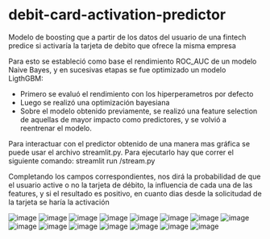 # debit-card-activation-predictor
Modelo de boosting que a partir de los datos del usuario de una fintech predice si activaría la tarjeta de debito que ofrece la misma empresa

Para esto se estableció como base el rendimiento ROC_AUC de un modelo Naive Bayes, y en sucesivas etapas se fue optimizado un modelo LigthGBM:
- Primero se evaluó el rendimiento con los hiperperametros por defecto
- Luego se realizó una optimización bayesiana
- Sobre el modelo obtenido previamente, se realizó una feature selection de aquellas de mayor impacto como predictores, y se volvió a reentrenar el modelo.

Para interactuar con el predictor obtenido de una manera mas gráfica se puede usar el archivo streamlit.py. Para ejecutarlo hay que correr el siguiente comando:
streamlit run <path>/stream.py

Completando los campos correspondientes, nos dirá la probabilidad de que el usuario active o no la tarjeta de débito, la influencia de cada una de las features, y si el resultado es positivo, en cuanto dias desde la solicitudad de la tarjeta se haría la activación

![image](https://user-images.githubusercontent.com/77274340/154402920-4ea47d7b-b111-424a-bbaa-6b6f0c5bf4c8.png)
![image](https://user-images.githubusercontent.com/77274340/154402930-430c7d5e-c090-41db-9f2b-acac59785aa8.png)
![image](https://user-images.githubusercontent.com/77274340/154402963-184ab97d-b7e8-4a39-92c6-0bcb98f8b9ab.png)
![image](https://user-images.githubusercontent.com/77274340/154402977-afe44b8b-8ff8-49bf-adea-aded468fcafc.png)
![image](https://user-images.githubusercontent.com/77274340/154403009-ca001df2-ad93-48a3-9b52-82f1e332854a.png)
![image](https://user-images.githubusercontent.com/77274340/154403051-144a7187-0c73-4e8b-8044-655c901ddcb9.png)
![image](https://user-images.githubusercontent.com/77274340/154403075-5e421c07-581b-46c9-99ee-0d5c000d9667.png)
![image](https://user-images.githubusercontent.com/77274340/154403104-fdb1fc6b-1f5d-46ab-84c3-c8954192a531.png)
![image](https://user-images.githubusercontent.com/77274340/154403143-fd7284a2-4492-46b1-9cf3-b2ffb7f49938.png)
![image](https://user-images.githubusercontent.com/77274340/154403151-c4f0d77d-a91c-48fa-9e46-540b2f83d56f.png)
![image](https://user-images.githubusercontent.com/77274340/154403168-2155cd88-caad-40fc-8fd2-63dedbd82401.png)
![image](https://user-images.githubusercontent.com/77274340/154403212-a0594adc-605d-4318-8678-5cf45976cb18.png)
![image](https://user-images.githubusercontent.com/77274340/154403261-cc8cca0e-9c2c-4934-b606-52748ae95d85.png)
![image](https://user-images.githubusercontent.com/77274340/154403286-c168799f-0c7e-4836-92b1-823c8660cf77.png)
![image](https://user-images.githubusercontent.com/77274340/154403324-996ae8f4-1942-4106-b23f-8031a9822b0f.png)





